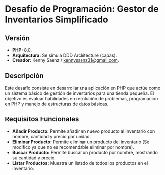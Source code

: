 # Desafío de Programación: Gestor de Inventarios Simplificado
## Versión
- **PHP:** 8.0.
- **Arquitectura:** Se simula DDD Architecture (capas).
- **Creador:** Kenny Saenz / kennysaenz31@gmail.com.

## Descripción
Este desafío consiste en desarrollar una aplicación en PHP que actúe como un sistema básico de gestión de inventarios para una tienda pequeña. El objetivo es evaluar habilidades en resolución de problemas, programación en PHP y manejo de estructuras de datos básicas.

## Requisitos Funcionales
- **Añadir Producto:** Permite añadir un nuevo producto al inventario con nombre, cantidad y precio por unidad.
- **Eliminar Producto:** Permite eliminar un producto del inventario (Se modifico ya que no es recomendable eliminar por nombre).
- **Buscar Producto:** Permite buscar un producto por nombre, mostrando su cantidad y precio.
- **Listar Productos:** Muestra un listado de todos los productos en el inventario.
